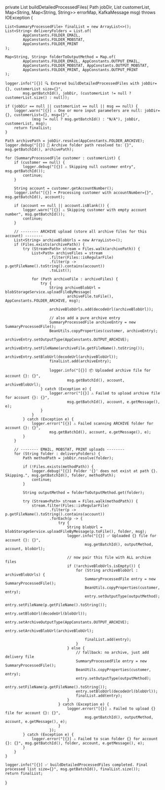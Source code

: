 private List<SummaryProcessedFile> buildDetailedProcessedFiles(
        Path jobDir,
        List<SummaryProcessedFile> customerList,
        Map<String, Map<String, String>> errorMap,
        KafkaMessage msg) throws IOException {

    List<SummaryProcessedFile> finalList = new ArrayList<>();
    List<String> deliveryFolders = List.of(
            AppConstants.FOLDER_EMAIL,
            AppConstants.FOLDER_MOBSTAT,
            AppConstants.FOLDER_PRINT
    );

    Map<String, String> folderToOutputMethod = Map.of(
            AppConstants.FOLDER_EMAIL, AppConstants.OUTPUT_EMAIL,
            AppConstants.FOLDER_MOBSTAT, AppConstants.OUTPUT_MOBSTAT,
            AppConstants.FOLDER_PRINT, AppConstants.OUTPUT_PRINT
    );

    logger.info("[{}] 🔍 Entered buildDetailedProcessedFiles with jobDir={}, customerList size={}",
            msg.getBatchId(), jobDir, (customerList != null ? customerList.size() : null));

    if (jobDir == null || customerList == null || msg == null) {
        logger.warn("[{}] ⚠️ One or more input parameters are null: jobDir={}, customerList={}, msg={}",
                (msg != null ? msg.getBatchId() : "N/A"), jobDir, customerList, msg);
        return finalList;
    }

    Path archivePath = jobDir.resolve(AppConstants.FOLDER_ARCHIVE);
    logger.debug("[{}] 📂 Archive folder path resolved to: {}", msg.getBatchId(), archivePath);

    for (SummaryProcessedFile customer : customerList) {
        if (customer == null) {
            logger.debug("[{}] ⚠️ Skipping null customer entry", msg.getBatchId());
            continue;
        }

        String account = customer.getAccountNumber();
        logger.info("[{}] ➡️ Processing customer with accountNumber={}", msg.getBatchId(), account);

        if (account == null || account.isBlank()) {
            logger.warn("[{}] ⚠️ Skipping customer with empty account number", msg.getBatchId());
            continue;
        }

        // -------- ARCHIVE upload (store all archive files for this account) --------
        List<String> archiveBlobUrls = new ArrayList<>();
        if (Files.exists(archivePath)) {
            try (Stream<Path> stream = Files.walk(archivePath)) {
                List<Path> archiveFiles = stream
                        .filter(Files::isRegularFile)
                        .filter(p -> p.getFileName().toString().contains(account))
                        .toList();

                for (Path archiveFile : archiveFiles) {
                    try {
                        String archiveBlobUrl = blobStorageService.uploadFileByMessage(
                                archiveFile.toFile(), AppConstants.FOLDER_ARCHIVE, msg);

                        archiveBlobUrls.add(decodeUrl(archiveBlobUrl));

                        // also add a pure archive entry
                        SummaryProcessedFile archiveEntry = new SummaryProcessedFile();
                        BeanUtils.copyProperties(customer, archiveEntry);
                        archiveEntry.setOutputType(AppConstants.OUTPUT_ARCHIVE);
                        archiveEntry.setFileName(archiveFile.getFileName().toString());
                        archiveEntry.setBlobUrl(decodeUrl(archiveBlobUrl));
                        finalList.add(archiveEntry);

                        logger.info("[{}] 📦 Uploaded archive file for account {}: {}",
                                msg.getBatchId(), account, archiveBlobUrl);
                    } catch (Exception e) {
                        logger.error("[{}] ⚠️ Failed to upload archive file for account {}: {}",
                                msg.getBatchId(), account, e.getMessage(), e);
                    }
                }
            } catch (Exception e) {
                logger.error("[{}] ⚠️ Failed scanning ARCHIVE folder for account {}: {}",
                        msg.getBatchId(), account, e.getMessage(), e);
            }
        }

        // -------- EMAIL, MOBSTAT, PRINT uploads --------
        for (String folder : deliveryFolders) {
            Path methodPath = jobDir.resolve(folder);

            if (!Files.exists(methodPath)) {
                logger.debug("[{}] Folder '{}' does not exist at path {}. Skipping.", msg.getBatchId(), folder, methodPath);
                continue;
            }

            String outputMethod = folderToOutputMethod.get(folder);

            try (Stream<Path> stream = Files.walk(methodPath)) {
                stream.filter(Files::isRegularFile)
                        .filter(p -> p.getFileName().toString().contains(account))
                        .forEach(p -> {
                            try {
                                String blobUrl = blobStorageService.uploadFileByMessage(p.toFile(), folder, msg);
                                logger.info("[{}] ✅ Uploaded {} file for account {}: {}",
                                        msg.getBatchId(), outputMethod, account, blobUrl);

                                // now pair this file with ALL archive files
                                if (!archiveBlobUrls.isEmpty()) {
                                    for (String archiveBlobUrl : archiveBlobUrls) {
                                        SummaryProcessedFile entry = new SummaryProcessedFile();
                                        BeanUtils.copyProperties(customer, entry);
                                        entry.setOutputType(outputMethod);
                                        entry.setFileName(p.getFileName().toString());
                                        entry.setBlobUrl(decodeUrl(blobUrl));
                                        entry.setArchiveOutputType(AppConstants.OUTPUT_ARCHIVE);
                                        entry.setArchiveBlobUrl(archiveBlobUrl);

                                        finalList.add(entry);
                                    }
                                } else {
                                    // fallback: no archive, just add delivery file
                                    SummaryProcessedFile entry = new SummaryProcessedFile();
                                    BeanUtils.copyProperties(customer, entry);
                                    entry.setOutputType(outputMethod);
                                    entry.setFileName(p.getFileName().toString());
                                    entry.setBlobUrl(decodeUrl(blobUrl));
                                    finalList.add(entry);
                                }
                            } catch (Exception e) {
                                logger.error("[{}] ⚠️ Failed to upload {} file for account {}: {}",
                                        msg.getBatchId(), outputMethod, account, e.getMessage(), e);
                            }
                        });
            } catch (Exception e) {
                logger.error("[{}] ⚠️ Failed to scan folder {} for account {}: {}", msg.getBatchId(), folder, account, e.getMessage(), e);
            }
        }
    }

    logger.info("[{}] ✅ buildDetailedProcessedFiles completed. Final processed list size={}", msg.getBatchId(), finalList.size());
    return finalList;
}
